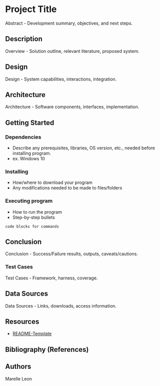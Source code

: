 # Project Title

Abstract - Development summary, objectives, and next steps.

## Description

Overview - Solution outline, relevant literature, proposed system.

## Design

Design - System capabilities, interactions, integration.



## Architecture
 
Architecture - Software components, interfaces, implementation.



## Getting Started

### Dependencies

* Describe any prerequisites, libraries, OS version, etc., needed before installing program.
* ex. Windows 10

### Installing

* How/where to download your program
* Any modifications needed to be made to files/folders

### Executing program

* How to run the program
* Step-by-step bullets
```
code blocks for commands
```

## Conclusion

Conclusion - Success/Failure results, outputs, caveats/cautions.


### Test Cases

Test Cases - Framework, harness, coverage.




## Data Sources

Data Sources - Links, downloads, access information.


## Resources

* [README-Template](https://gist.github.com/DomPizzie/7a5ff55ffa9081f2de27c315f5018afc)



## Bibliography (References)



## Authors

Marelle Leon